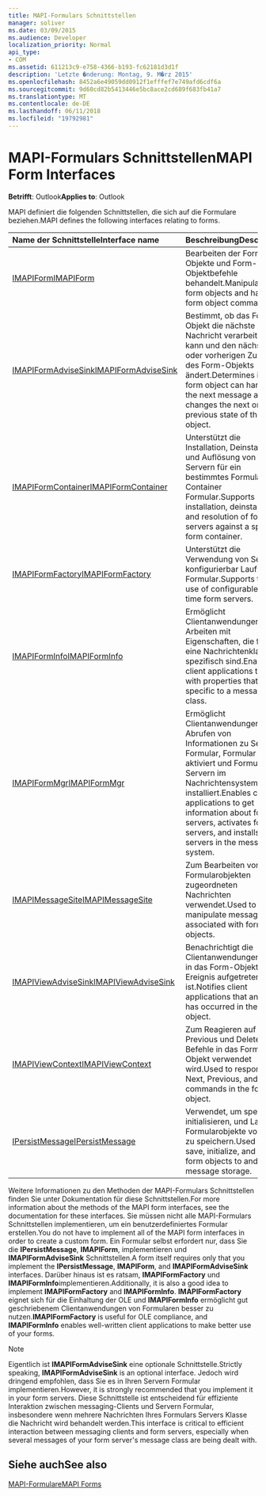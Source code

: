 ```yaml
---
title: MAPI-Formulars Schnittstellen
manager: soliver
ms.date: 03/09/2015
ms.audience: Developer
localization_priority: Normal
api_type:
- COM
ms.assetid: 611213c9-e758-4366-b193-fc62181d3d1f
description: 'Letzte �nderung: Montag, 9. M�rz 2015'
ms.openlocfilehash: 8452a6e49059dd0912f1efffef7e749afd6cdf6a
ms.sourcegitcommit: 9d60cd82b5413446e5bc8ace2cd689f683fb41a7
ms.translationtype: MT
ms.contentlocale: de-DE
ms.lasthandoff: 06/11/2018
ms.locfileid: "19792981"
---
```

# <a name="mapi-form-interfaces"></a><span data-ttu-id="27c68-103">MAPI-Formulars Schnittstellen</span><span class="sxs-lookup"><span data-stu-id="27c68-103">MAPI Form Interfaces</span></span>

  
  
<span data-ttu-id="27c68-104">**Betrifft**: Outlook</span><span class="sxs-lookup"><span data-stu-id="27c68-104">**Applies to**: Outlook</span></span> 
  
<span data-ttu-id="27c68-105">MAPI definiert die folgenden Schnittstellen, die sich auf die Formulare beziehen.</span><span class="sxs-lookup"><span data-stu-id="27c68-105">MAPI defines the following interfaces relating to forms.</span></span>
  
|<span data-ttu-id="27c68-106">**Name der Schnittstelle**</span><span class="sxs-lookup"><span data-stu-id="27c68-106">**Interface name**</span></span>|<span data-ttu-id="27c68-107">**Beschreibung**</span><span class="sxs-lookup"><span data-stu-id="27c68-107">**Description**</span></span>|
|:-----|:-----|
|[<span data-ttu-id="27c68-108">IMAPIForm</span><span class="sxs-lookup"><span data-stu-id="27c68-108">IMAPIForm</span></span>](imapiformiunknown.md) <br/> |<span data-ttu-id="27c68-109">Bearbeiten der Formular-Objekte und Form-Objektbefehle behandelt.</span><span class="sxs-lookup"><span data-stu-id="27c68-109">Manipulates form objects and handles form object commands.</span></span>  <br/> |
|[<span data-ttu-id="27c68-110">IMAPIFormAdviseSink</span><span class="sxs-lookup"><span data-stu-id="27c68-110">IMAPIFormAdviseSink</span></span>](imapiformadvisesinkiunknown.md) <br/> |<span data-ttu-id="27c68-111">Bestimmt, ob das Form-Objekt die nächste Nachricht verarbeiten kann und den nächsten oder vorherigen Zustand des Form-Objekts ändert.</span><span class="sxs-lookup"><span data-stu-id="27c68-111">Determines if the form object can handle the next message and changes the next or previous state of the form object.</span></span>  <br/> |
|[<span data-ttu-id="27c68-112">IMAPIFormContainer</span><span class="sxs-lookup"><span data-stu-id="27c68-112">IMAPIFormContainer</span></span>](imapiformcontaineriunknown.md) <br/> |<span data-ttu-id="27c68-113">Unterstützt die Installation, Deinstallation und Auflösung von Servern für ein bestimmtes Formular Container Formular.</span><span class="sxs-lookup"><span data-stu-id="27c68-113">Supports installation, deinstallation, and resolution of form servers against a specific form container.</span></span>  <br/> |
|[<span data-ttu-id="27c68-114">IMAPIFormFactory</span><span class="sxs-lookup"><span data-stu-id="27c68-114">IMAPIFormFactory</span></span>](imapiformfactoryiunknown.md) <br/> |<span data-ttu-id="27c68-115">Unterstützt die Verwendung von Servern konfigurierbar Laufzeit-Formular.</span><span class="sxs-lookup"><span data-stu-id="27c68-115">Supports the use of configurable run-time form servers.</span></span>  <br/> |
|[<span data-ttu-id="27c68-116">IMAPIFormInfo</span><span class="sxs-lookup"><span data-stu-id="27c68-116">IMAPIFormInfo</span></span>](imapiforminfoimapiprop.md) <br/> |<span data-ttu-id="27c68-117">Ermöglicht Clientanwendungen zum Arbeiten mit Eigenschaften, die für eine Nachrichtenklasse spezifisch sind.</span><span class="sxs-lookup"><span data-stu-id="27c68-117">Enables client applications to work with properties that are specific to a message class.</span></span>  <br/> |
|[<span data-ttu-id="27c68-118">IMAPIFormMgr</span><span class="sxs-lookup"><span data-stu-id="27c68-118">IMAPIFormMgr</span></span>](imapiformmgriunknown.md) <br/> |<span data-ttu-id="27c68-119">Ermöglicht Clientanwendungen zum Abrufen von Informationen zu Servern Formular, Formular Server aktiviert und Formular Servern im Nachrichtensystem installiert.</span><span class="sxs-lookup"><span data-stu-id="27c68-119">Enables client applications to get information about form servers, activates form servers, and installs form servers in the messaging system.</span></span>  <br/> |
|[<span data-ttu-id="27c68-120">IMAPIMessageSite</span><span class="sxs-lookup"><span data-stu-id="27c68-120">IMAPIMessageSite</span></span>](imapimessagesiteiunknown.md) <br/> |<span data-ttu-id="27c68-121">Zum Bearbeiten von Formularobjekten zugeordneten Nachrichten verwendet.</span><span class="sxs-lookup"><span data-stu-id="27c68-121">Used to manipulate messages associated with form objects.</span></span>  <br/> |
|[<span data-ttu-id="27c68-122">IMAPIViewAdviseSink</span><span class="sxs-lookup"><span data-stu-id="27c68-122">IMAPIViewAdviseSink</span></span>](imapiviewadvisesinkiunknown.md) <br/> |<span data-ttu-id="27c68-123">Benachrichtigt die Clientanwendungen, die in das Form-Objekt ein Ereignis aufgetreten ist.</span><span class="sxs-lookup"><span data-stu-id="27c68-123">Notifies client applications that an event has occurred in the form object.</span></span>  <br/> |
|[<span data-ttu-id="27c68-124">IMAPIViewContext</span><span class="sxs-lookup"><span data-stu-id="27c68-124">IMAPIViewContext</span></span>](imapiviewcontextiunknown.md) <br/> |<span data-ttu-id="27c68-125">Zum Reagieren auf Next, Previous und Delete-Befehle in das Form-Objekt verwendet wird.</span><span class="sxs-lookup"><span data-stu-id="27c68-125">Used to respond to Next, Previous, and Delete commands in the form object.</span></span>  <br/> |
|[<span data-ttu-id="27c68-126">IPersistMessage</span><span class="sxs-lookup"><span data-stu-id="27c68-126">IPersistMessage</span></span>](ipersistmessageiunknown.md) <br/> |<span data-ttu-id="27c68-127">Verwendet, um speichern, initialisieren, und Laden Formularobjekte von und zu speichern.</span><span class="sxs-lookup"><span data-stu-id="27c68-127">Used to save, initialize, and load form objects to and from message storage.</span></span>  <br/> |
   
<span data-ttu-id="27c68-128">Weitere Informationen zu den Methoden der MAPI-Formulars Schnittstellen finden Sie unter Dokumentation für diese Schnittstellen.</span><span class="sxs-lookup"><span data-stu-id="27c68-128">For more information about the methods of the MAPI form interfaces, see the documentation for these interfaces.</span></span> <span data-ttu-id="27c68-129">Sie müssen nicht alle MAPI-Formulars Schnittstellen implementieren, um ein benutzerdefiniertes Formular erstellen.</span><span class="sxs-lookup"><span data-stu-id="27c68-129">You do not have to implement all of the MAPI form interfaces in order to create a custom form.</span></span> <span data-ttu-id="27c68-130">Ein Formular selbst erfordert nur, dass Sie die **IPersistMessage**, **IMAPIForm**, implementieren und **IMAPIFormAdviseSink** Schnittstellen.</span><span class="sxs-lookup"><span data-stu-id="27c68-130">A form itself requires only that you implement the **IPersistMessage**, **IMAPIForm**, and **IMAPIFormAdviseSink** interfaces.</span></span> <span data-ttu-id="27c68-131">Darüber hinaus ist es ratsam, **IMAPIFormFactory** und **IMAPIFormInfo**implementieren.</span><span class="sxs-lookup"><span data-stu-id="27c68-131">Additionally, it is also a good idea to implement **IMAPIFormFactory** and **IMAPIFormInfo**.</span></span> <span data-ttu-id="27c68-132">**IMAPIFormFactory** eignet sich für die Einhaltung der OLE und **IMAPIFormInfo** ermöglicht gut geschriebenem Clientanwendungen von Formularen besser zu nutzen.</span><span class="sxs-lookup"><span data-stu-id="27c68-132">**IMAPIFormFactory** is useful for OLE compliance, and **IMAPIFormInfo** enables well-written client applications to make better use of your forms.</span></span> 
  
> [!NOTE]
> <span data-ttu-id="27c68-133">Eigentlich ist **IMAPIFormAdviseSink** eine optionale Schnittstelle.</span><span class="sxs-lookup"><span data-stu-id="27c68-133">Strictly speaking, **IMAPIFormAdviseSink** is an optional interface.</span></span> <span data-ttu-id="27c68-134">Jedoch wird dringend empfohlen, dass Sie es in Ihren Servern Formular implementieren.</span><span class="sxs-lookup"><span data-stu-id="27c68-134">However, it is strongly recommended that you implement it in your form servers.</span></span> <span data-ttu-id="27c68-135">Diese Schnittstelle ist entscheidend für effiziente Interaktion zwischen messaging-Clients und Servern Formular, insbesondere wenn mehrere Nachrichten Ihres Formulars Servers Klasse die Nachricht wird behandelt werden.</span><span class="sxs-lookup"><span data-stu-id="27c68-135">This interface is critical to efficient interaction between messaging clients and form servers, especially when several messages of your form server's message class are being dealt with.</span></span> 
  
## <a name="see-also"></a><span data-ttu-id="27c68-136">Siehe auch</span><span class="sxs-lookup"><span data-stu-id="27c68-136">See also</span></span>



[<span data-ttu-id="27c68-137">MAPI-Formulare</span><span class="sxs-lookup"><span data-stu-id="27c68-137">MAPI Forms</span></span>](mapi-forms.md)

